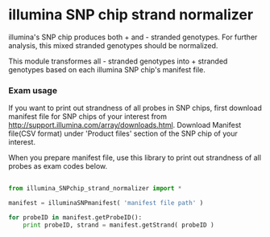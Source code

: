# illumina SNP chip strand normalizer 

illumina's SNP chip produces both + and - stranded genotypes. 
For further analysis, this mixed stranded genotypes should be
normalized. 

This module transformes all - stranded genotypes into + stranded genotypes
based on each illumina SNP chip's manifest file. 



### Exam usage 

If you want to print out strandness of all probes in SNP chips, first download manifest file for SNP chips of your interest from http://support.illumina.com/array/downloads.html. Download Manifest file(CSV format) under 'Product files' section of the SNP chip of your interest.

When you prepare manifest file, use this library to print out strandness of all probes as exam codes below. 

```python
	
from illumina_SNPchip_strand_normalizer import *

manifest = illuminaSNPmanifest( 'manifest file path' )

for probeID in manifest.getProbeID():
	print probeID, strand = manifest.getStrand( probeID )


```
